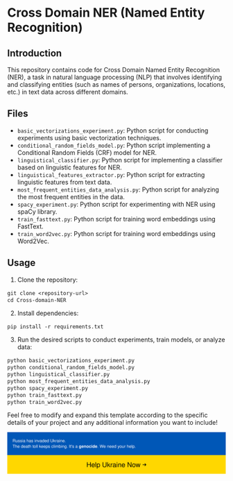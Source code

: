 # Cross Domain NER (Named Entity Recognition)

## Introduction

This repository contains code for Cross Domain Named Entity Recognition (NER), a task in natural language processing (NLP) that involves identifying and classifying entities (such as names of persons, organizations, locations, etc.) in text data across different domains.

## Files

- `basic_vectorizations_experiment.py`: Python script for conducting experiments using basic vectorization techniques.
- `conditional_random_fields_model.py`: Python script implementing a Conditional Random Fields (CRF) model for NER.
- `linguistical_classifier.py`: Python script for implementing a classifier based on linguistic features for NER.
- `linguistical_features_extractor.py`: Python script for extracting linguistic features from text data.
- `most_frequent_entities_data_analysis.py`: Python script for analyzing the most frequent entities in the data.
- `spacy_experiment.py`: Python script for experimenting with NER using spaCy library.
- `train_fasttext.py`: Python script for training word embeddings using FastText.
- `train_word2vec.py`: Python script for training word embeddings using Word2Vec.

## Usage

1. Clone the repository:

```
git clone <repository-url>
cd Cross-domain-NER
```

2. Install dependencies:

```
pip install -r requirements.txt
```

3. Run the desired scripts to conduct experiments, train models, or analyze data:

```
python basic_vectorizations_experiment.py
python conditional_random_fields_model.py
python linguistical_classifier.py
python most_frequent_entities_data_analysis.py
python spacy_experiment.py
python train_fasttext.py
python train_word2vec.py
```

Feel free to modify and expand this template according to the specific details of your project and any additional information you want to include!

[![Stand With Ukraine](https://raw.githubusercontent.com/vshymanskyy/StandWithUkraine/main/banner2-direct.svg)](https://stand-with-ukraine.pp.ua)
